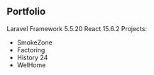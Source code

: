 

## Portfolio

Laravel Framework 5.5.20
React 15.6.2
Projects:

- SmokeZone 
- Factoring  
- History 24 
- WelHome 
